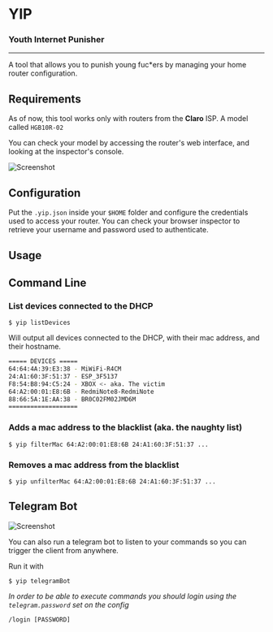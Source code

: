 # YIP
### Youth Internet Punisher
---

A tool that allows you to punish young fuc*ers by managing your home router configuration.

## Requirements

As of now, this tool works only with routers from the **Claro** ISP. A model called `HGB10R-02`

You can check your model by accessing the router's web interface, and looking at the inspector's console.

![Screenshot](https://user-images.githubusercontent.com/2521595/219724214-336e6601-e538-4c50-adf5-b72484c87d94.png)

## Configuration
Put the `.yip.json` inside your `$HOME` folder and configure the credentials used to access your router.
You can check your browser inspector to retrieve your username and password used to authenticate.

## Usage

## Command Line

### List devices connected to the DHCP
```shell
$ yip listDevices
```

Will output all devices connected to the DHCP, with their mac address, and their hostname.

```bash
===== DEVICES =====
64:64:4A:39:E3:38 - MiWiFi-R4CM
24:A1:60:3F:51:37 - ESP_3F5137
F8:54:B8:94:C5:24 - XBOX <- aka. The victim
64:A2:00:01:E8:6B - RedmiNote8-RedmiNote
88:66:5A:1E:AA:38 - BR0C02FM02JMD6M
===================
```

### Adds a mac address to the blacklist (aka. the naughty list)
```shell
$ yip filterMac 64:A2:00:01:E8:6B 24:A1:60:3F:51:37 ...
```

### Removes a mac address from the blacklist
```shell
$ yip unfilterMac 64:A2:00:01:E8:6B 24:A1:60:3F:51:37 ...
```

## Telegram Bot

![Screenshot](https://user-images.githubusercontent.com/2521595/219872250-002c8077-7991-4ee1-8b69-1c84f47cf292.png)

You can also run a telegram bot to listen to your commands so you can trigger the client from anywhere.

Run it with

```shell
$ yip telegramBot
```

*In order to be able to execute commands you should login using the `telegram.password` set on the config* <br/>
```shell
/login [PASSWORD]
```
